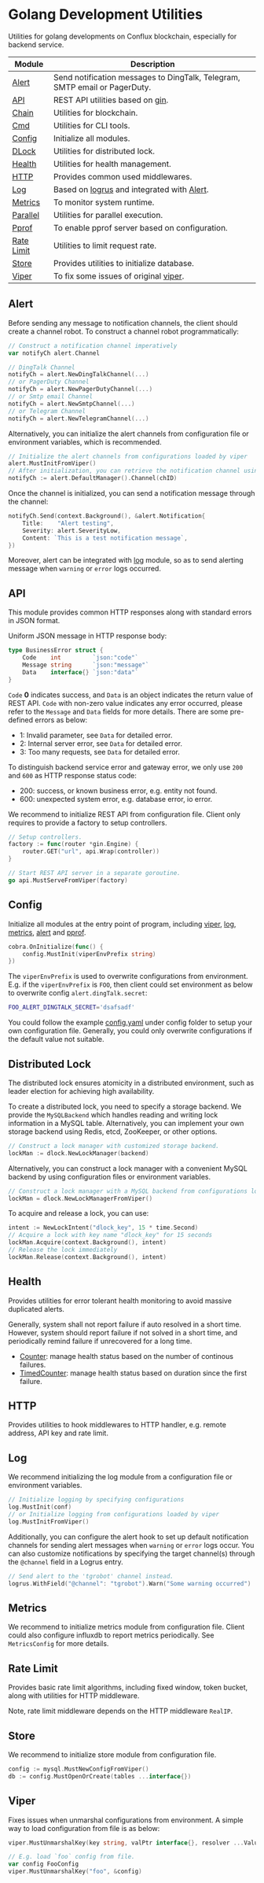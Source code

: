 # Golang Development Utilities
Utilities for golang developments on Conflux blockchain, especially for backend service.

|Module|Description|
|------|-------|
|[Alert](#alert)|Send notification messages to DingTalk, Telegram, SMTP email or PagerDuty.|
|[API](#api)|REST API utilities based on [gin](https://github.com/gin-gonic/gin).|
|[Chain](./chain)|Utilities for blockchain.|
|[Cmd](./cmd)|Utilities for CLI tools.|
|[Config](#config)|Initialize all modules.|
|[DLock](#distributed-lock)|Utilities for distributed lock.|
|[Health](#health)|Utilities for health management.|
|[HTTP](#http)|Provides common used middlewares.|
|[Log](#log)|Based on [logrus](https://github.com/sirupsen/logrus) and integrated with [Alert](#alert).|
|[Metrics](#metrics)|To monitor system runtime.|
|[Parallel](./parallel)|Utilities for parallel execution.|
|[Pprof](./pprof)|To enable pprof server based on configuration.|
|[Rate Limit](#rate-limit)|Utilities to limit request rate.|
|[Store](#store)|Provides utilities to initialize database.|
|[Viper](#viper)|To fix some issues of original [viper](https://github.com/spf13/viper).|

## Alert
Before sending any message to notification channels, the client should create a channel robot. To construct a channel robot programmatically:

```go
// Construct a notification channel imperatively
var notifyCh alert.Channel

// DingTalk Channel
notifyCh = alert.NewDingTalkChannel(...)
// or PagerDuty Channel
notifyCh = alert.NewPagerDutyChannel(...)
// or Smtp email Channel
notifyCh = alert.NewSmtpChannel(...)
// or Telegram Channel
notifyCh = alert.NewTelegramChannel(...)
```

Alternatively, you can initialize the alert channels from configuration file or environment variables, which is recommended.

```go
// Initialize the alert channels from configurations loaded by viper
alert.MustInitFromViper()
// After initialization, you can retrieve the notification channel using a unique channel ID
notifyCh := alert.DefaultManager().Channel(chID)
```

Once the channel is initialized, you can send a notification message through the channel:

```go
notifyCh.Send(context.Background(), &alert.Notification{
    Title:    "Alert testing",
    Severity: alert.SeverityLow,
    Content: `This is a test notification message`,
})
```

Moreover, alert can be integrated with [log](#log) module, so as to send alerting message when `warning` or `error` logs occurred.

## API
This module provides common HTTP responses along with standard errors in JSON format.

Uniform JSON message in HTTP response body:
```go
type BusinessError struct {
	Code    int         `json:"code"`
	Message string      `json:"message"`
	Data    interface{} `json:"data"`
}
```

`Code` **0** indicates success, and `Data` is an object indicates the return value of REST API. `Code` with non-zero value indicates any error occurred, please refer to the `Message` and `Data` fields for more details. There are some pre-defined errors as below:

- 1: Invalid parameter, see `Data` for detailed error.
- 2: Internal server error, see `Data` for detailed error.
- 3: Too many requests, see `Data` for detailed error.

To distinguish backend service error and gateway error, we only use `200` and `600` as HTTP response status code:

- 200: success, or known business error, e.g. entity not found.
- 600: unexpected system error, e.g. database error, io error.

We recommend to initialize REST API from configuration file. Client only requires to provide a factory to setup controllers.

```go
// Setup controllers.
factory := func(router *gin.Engine) {
    router.GET("url", api.Wrap(controller))
}

// Start REST API server in a separate goroutine.
go api.MustServeFromViper(factory)
```

## Config
Initialize all modules at the entry point of program, including [viper](#viper), [log](#log), [metrics](#metrics), [alert](#alert) and [pprof](./pprof).

```go
cobra.OnInitialize(func() {
    config.MustInit(viperEnvPrefix string)
})
```

The `viperEnvPrefix` is used to overwrite configurations from environment. E.g. if the `viperEnvPrefix` is `FOO`, then client could set environment as below to overwrite config `alert.dingTalk.secret`:

```sh
FOO_ALERT_DINGTALK_SECRET='dsafsadf'
```

You could follow the example [config.yaml](./config/config.yaml) under config folder to setup your own configuration file. Generally, you could only overwrite configurations if the default value not suitable.

## Distributed Lock
The distributed lock ensures atomicity in a distributed environment, such as leader election for achieving high availability.

To create a distributed lock, you need to specify a storage backend. We provide the `MySQLBackend` which handles reading and writing lock information in a MySQL table. Alternatively, you can implement your own storage backend using Redis, etcd, ZooKeeper, or other options.

```go
// Construct a lock manager with customized storage backend.
lockMan := dlock.NewLockManager(backend)
```

Alternatively, you can construct a lock manager with a convenient MySQL backend by using configuration files or environment variables.

```go
// Construct a lock manager with a MySQL backend from configurations loaded by viper
lockMan = dlock.NewLockManagerFromViper()
```

To acquire and release a lock, you can use:

```go
intent := NewLockIntent("dlock_key", 15 * time.Second)
// Acquire a lock with key name "dlock_key" for 15 seconds
lockMan.Acquire(context.Background(), intent)
// Release the lock immediately
lockMan.Release(context.Background(), intent)
```

## Health
Provides utilities for error tolerant health monitoring to avoid massive duplicated alerts.

Generally, system shall not report failure if auto resolved in a short time. However, system should report failure if not solved in a short time, and periodically remind failure if unrecovered for a long time.

- [Counter](./health/counter.go): manage health status based on the number of continous failures.
- [TimedCounter](./health/timed_counter.go): manage health status based on duration since the first failure.

## HTTP
Provides utilities to hook middlewares to HTTP handler, e.g. remote address, API key and rate limit.

## Log
We recommend initializing the log module from a configuration file or environment variables.

```go
// Initialize logging by specifying configurations
log.MustInit(conf)
// or Initialize logging from configurations loaded by viper
log.MustInitFromViper()
```

Additionally, you can configure the alert hook to set up default notification channels for sending alert messages when `warning` or `error` logs occur. You can also customize notifications by specifying the target channel(s) through the `@channel` field in a Logrus entry.

```go
// Send alert to the 'tgrobot' channel instead.
logrus.WithField("@channel": "tgrobot").Warn("Some warning occurred")
```

## Metrics
We recommend to initialize metrics module from configuration file. Client could also configure influxdb to report metrics periodically. See `MetricsConfig` for more details.

## Rate Limit
Provides basic rate limit algorithms, including fixed window, token bucket, along with utilities for HTTP middleware.

Note, rate limit middleware depends on the HTTP middleware `RealIP`.

## Store
We recommend to initialize store module from configuration file.

```go
config := mysql.MustNewConfigFromViper()
db := config.MustOpenOrCreate(tables ...interface{})
```

## Viper
Fixes issues when unmarshal configurations from environment. A simple way to load configuration from file is as below:

```go
viper.MustUnmarshalKey(key string, valPtr interface{}, resolver ...ValueResolver)

// E.g. load `foo` config from file.
var config FooConfig
viper.MustUnmarshalKey("foo", &config)
```

